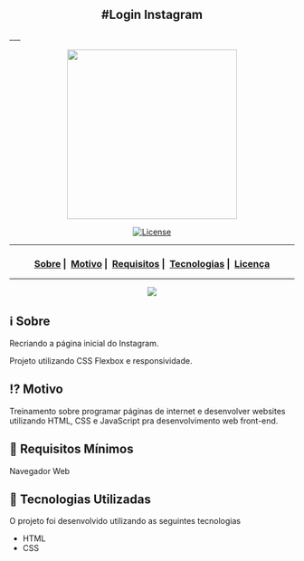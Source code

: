<h2 align="center">#Login Instagram</h2>
___

<p align="center">
  <img src="https://user-images.githubusercontent.com/54115624/100724645-db7bb180-33a1-11eb-9e09-d886895efa9d.png" width="300" heigth="300">
</p>

<p align="center">
  <a href="LICENSE">
    <img alt="License" src="https://img.shields.io/badge/license-MIT-%23F8952D">
  </a>
</p>

___

<h3 align="center">
  <a href="#information_source-sobre">Sobre</a>&nbsp;|&nbsp;
  <a href="#interrobang-motivo">Motivo</a>&nbsp;|&nbsp;
  <a href="#seedling-requisitos-mínimos">Requisitos</a>&nbsp;|&nbsp;
  <a href="#rocket-tecnologias-utilizadas">Tecnologias</a>&nbsp;|&nbsp;
  <a href="#licença">Licença</a>
</h3>

___

<p align="center">
  <img src="https://user-images.githubusercontent.com/54115624/100724645-db7bb180-33a1-11eb-9e09-d886895efa9d.png" max-width="800">
</p>

## :information_source: Sobre

Recriando a página inicial do Instagram.

Projeto utilizando CSS Flexbox e responsividade.

## :interrobang: Motivo

Treinamento sobre programar páginas de internet e desenvolver websites utilizando HTML, CSS e JavaScript pra desenvolvimento web front-end.

## :seedling: Requisitos Mínimos

Navegador Web

## :rocket: Tecnologias Utilizadas 

O projeto foi desenvolvido utilizando as seguintes tecnologias

- HTML
- CSS
